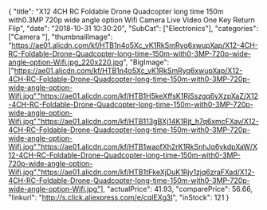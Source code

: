 {
	"title": "X12 4CH RC Foldable Drone Quadcopter long time 150m with0.3MP 720p wide angle option Wifi Camera Live Video One Key Return Flip",
	"date": "2018-10-31 10:30:20",
	"SubCat": ["Electronics"],
	"categories": ["Camera "],
	"thumbnailImage": "https://ae01.alicdn.com/kf/HTB1n4o5Xc_vK1RkSmRyq6xwupXap/X12-4CH-RC-Foldable-Drone-Quadcopter-long-time-150m-with0-3MP-720p-wide-angle-option-Wifi.jpg_220x220.jpg",
	"BigImage": ["https://ae01.alicdn.com/kf/HTB1n4o5Xc_vK1RkSmRyq6xwupXap/X12-4CH-RC-Foldable-Drone-Quadcopter-long-time-150m-with0-3MP-720p-wide-angle-option-Wifi.jpg","https://ae01.alicdn.com/kf/HTB1H5keXffsK1RjSszgq6yXzpXaZ/X12-4CH-RC-Foldable-Drone-Quadcopter-long-time-150m-with0-3MP-720p-wide-angle-option-Wifi.jpg","https://ae01.alicdn.com/kf/HTB113gBXj14K1Rjt_h7q6xmcFXav/X12-4CH-RC-Foldable-Drone-Quadcopter-long-time-150m-with0-3MP-720p-wide-angle-option-Wifi.jpg","https://ae01.alicdn.com/kf/HTB1waofXh2rK1RkSnhJq6ykdpXaW/X12-4CH-RC-Foldable-Drone-Quadcopter-long-time-150m-with0-3MP-720p-wide-angle-option-Wifi.jpg","https://ae01.alicdn.com/kf/HTB1tFkeXjDuK1Rjy1zjq6zraFXad/X12-4CH-RC-Foldable-Drone-Quadcopter-long-time-150m-with0-3MP-720p-wide-angle-option-Wifi.jpg"],
	"actualPrice": 41.93,
	"comparePrice": 56.66,
	"linkurl": "http://s.click.aliexpress.com/e/cqlEXg3I",
	"inStock": 121
}
